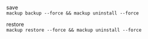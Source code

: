 save  
`mackup backup --force && mackup uninstall --force`

restore  
`mackup restore --force && mackup uninstall --force`